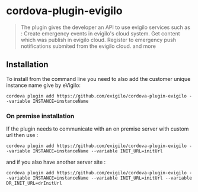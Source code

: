 # cordova-plugin-evigilo
> The plugin gives the developer an API to use evigilo services such as : Create emergency events in evigilo's cloud system. Get content which was publish in evigilo cloud. Register to emergency push notifications submited from the evigilo cloud. and more

## Installation
To install from the command line you need to also add the customer unique instance name give by eVigilo:

```
cordova plugin add https://github.com/evigilo/cordova-plugin-evigilo --variable INSTANCE=instanceName 
```
### On premise installation
If the plugin needs to communicate with an on premise server with custom url 
then use : 

```
cordova plugin add https://github.com/evigilo/cordova-plugin-evigilo --variable INSTANCE=instanceName --variable INIT_URL=initUrl
```
and if you also have another server site : 

```
cordova plugin add https://github.com/evigilo/cordova-plugin-evigilo --variable INSTANCE=instanceName --variable INIT_URL=initUrl --variable DR_INIT_URL=drInitUrl

